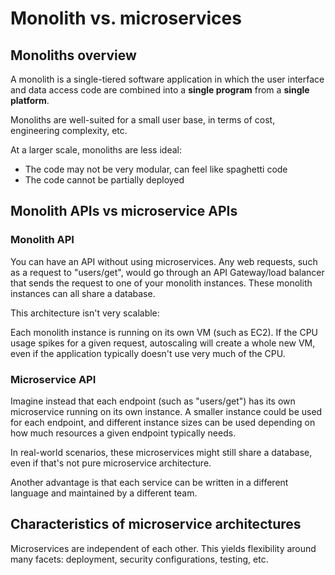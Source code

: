 # Monolith vs. microservices

## Monoliths overview

A monolith is a single-tiered software application in which the user interface and data access code are combined into a **single program** from a **single platform**.

Monoliths are well-suited for a small user base, in terms of cost, engineering complexity, etc.

At a larger scale, monoliths are less ideal:

- The code may not be very modular, can feel like spaghetti code
- The code cannot be partially deployed

## Monolith APIs vs microservice APIs

### Monolith API

You can have an API without using microservices. Any web requests, such as a request to "users/get", would go through an API Gateway/load balancer that sends the request to one of your monolith instances. These monolith instances can all share a database.

This architecture isn't very scalable:

Each monolith instance is running on its own VM (such as EC2). If the CPU usage spikes for a given request, autoscaling will create a whole new VM, even if the application typically doesn't use very much of the CPU.

### Microservice API

Imagine instead that each endpoint (such as "users/get") has its own microservice running on its own instance. A smaller instance could be used for each endpoint, and different instance sizes can be used depending on how much resources a given endpoint typically needs.

In real-world scenarios, these microservices might still share a database, even if that's not pure microservice architecture.

Another advantage is that each service can be written in a different language and maintained by a different team.

## Characteristics of microservice architectures

Microservices are independent of each other. This yields flexibility around many facets: deployment, security configurations, testing, etc.
